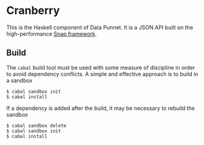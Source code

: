 # Cranberry
This is the Haskell component of Data Punnet. It is a JSON API built on the high-performance [Snap framework](www.snapframework.com).

## Build
The `cabal` build tool must be used with some measure of discipline in order to avoid dependency conflicts. A simple and effective approach is to build in a sandbox
```
$ cabal sandbox init
$ cabal install
```
If a dependency is added after the build, it may be necessary to rebuild the sandbox
```
$ cabal sandbox delete
$ cabal sandbox init
$ cabal install
```
